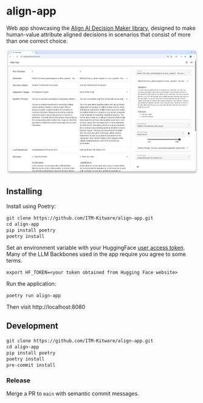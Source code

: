 # align-app

Web app showcasing the [Align AI Decision Maker library](https://github.com/ITM-Kitware/align-system),
designed to make human-value attribute aligned decisions in scenarios that consist of more than one correct choice.

![Align UI Hero](./doc/ui-hero.png)

## Installing

Install using Poetry:

```console
git clone https://github.com/ITM-Kitware/align-app.git
cd align-app
pip install poetry
poetry install
```

Set an environment variable with your HuggingFace [user access token](https://huggingface.co/docs/transformers.js/en/guides/private).
Many of the LLM Backbones used in the app require you agree to some terms.

```console
export HF_TOKEN=<your token obtained from Hugging Face website>
```

Run the application:

```console
poetry run align-app
```

Then visit http://localhost:8080

## Development

```console
git clone https://github.com/ITM-Kitware/align-app.git
cd align-app
pip install poetry
poetry install
pre-commit install
```

### Release

Merge a PR to `main` with semantic commit messages.
